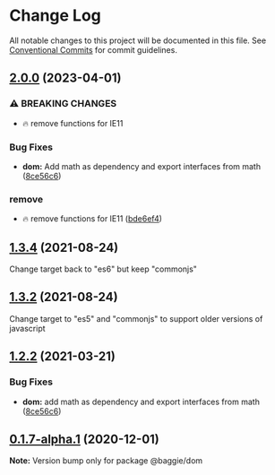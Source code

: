 # Change Log

All notable changes to this project will be documented in this file.
See [Conventional Commits](https://conventionalcommits.org) for commit guidelines.

## [2.0.0](https://github.com/bag-of-tricks/baggie/compare/dom-v1.5.0...dom-v2.0.0) (2023-04-01)


### ⚠ BREAKING CHANGES

* 🔥 remove functions for IE11

### Bug Fixes

* **dom:** Add math as dependency and export interfaces from math ([8ce56c6](https://github.com/bag-of-tricks/baggie/commit/8ce56c6b3f8ec63e077c82dfb0b0bdb1e3681dac))


### remove

* 🔥 remove functions for IE11 ([bde6ef4](https://github.com/bag-of-tricks/baggie/commit/bde6ef4d734347b365a543cf334fae31e388f74f))

## [1.3.4](https://github.com/bag-of-tricks/baggie/compare/v1.3.4) (2021-08-24)

Change target back to "es6" but keep "commonjs"


## [1.3.2](https://github.com/bag-of-tricks/baggie/compare/v1.3.2) (2021-08-24)

Change target to "es5" and "commonjs" to support older versions of javascript


## [1.2.2](https://github.com/bag-of-tricks/baggie/compare/v1.2.1...v1.2.2) (2021-03-21)

### Bug Fixes

* **dom:** add math as dependency and export interfaces from math ([8ce56c6](https://github.com/bag-of-tricks/baggie/commit/8ce56c6b3f8ec63e077c82dfb0b0bdb1e3681dac))


## [0.1.7-alpha.1](https://github.com/bag-of-tricks/baggie/compare/v0.1.7-alpha.0...v0.1.7-alpha.1) (2020-12-01)

**Note:** Version bump only for package @baggie/dom
